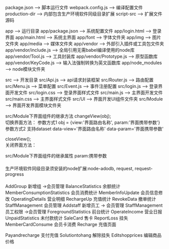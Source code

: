 package.json             -->    脚本运行文件
webpack.config.js        -->    编译配置文件
production-dir           -->    内部包含生产环境软件同级目录扩展
script-src               -->    扩展文件源码

app                      -->    运行目录
app/package.json         -->    系统配置文件
app/login.html           -->    登录界面
app/main.html            -->    系统主界面
app/font                 -->    字体文件夹
app/img                  -->    图片文件夹
app/media                -->    媒体文件夹
app/vendor               -->    外部引入插件或工具包文件夹
app/vendor/include.js    -->    全局引用无需babel编译使用的node库
app/vendor/Tool.js       -->    工具封装库
app/vendor/Prototype.js  -->    原型函数库
app/vendor/KeyCode.js    -->    输入法强制转换为英文函数库
app/node_modules         -->    node模块文件夹

src                      -->    开发目录
src/Api.js               -->    api请求封装框架
src/Router.js            -->    路由配置
src/Menu.js              -->    菜单配置
src/Event.js             -->    事件注册配置
src/login.js             -->    登录界面开发文件
src/login.css            -->    登录界面样式文件
src/main.js              -->    主界面开发文件
src/main.css             -->    主界面样式文件
src/UI                   -->    界面开发UI组件文件夹
src/Module               -->    界面开发界面模块文件夹




src/Module下界面组件的继承方法
changeView(obj);    
    切换界面方法：
        参数方式1
            obj = {view:'界面路由名称', param:'界面携带参数'}
        参数方式2
            支持dataset
            data-view='界面路由名称' data-param='界面携带参数'

closeView();    
    关闭界面方法：


src/Module下界面组件的继承属性
param:携带参数

####
生产环境软件同级目录须安装的node扩展:node-adodb, request, request-progress
####

AddGroup   新增组 ->会员管理
BalanceStatistics   余额统计
MemberConsumptionStatistics  会员消费统计
MemberInfoUpdate    会员信息修改
OperatingDetails  营业明细
RechargeUp    充值统计
RevokeData   撤单统计
StaffManagement 会员管理
Addstaff  新增员工 -> 会员管理
StaffManagement 员工权限 ->会员管理
ForegroundStatistics   前台统计
OperateIncome   营业日报
UnpaidStatistics  未付款统计
SaleCard   售卡
ReportLoss  挂失
MemberCardConsume 会员卡消费
Recharge   充值页面

Payandrecharge 支付充值
Solutiontohang 解除挂失
Editshopprices 编辑商品价格



